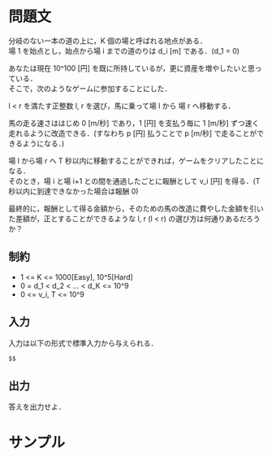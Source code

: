 問題文
=====
分岐のない一本の道の上に，K 個の場と呼ばれる地点がある．  
場 1 を始点とし，始点から場 i までの道のりは d_i  [m] である．(d_1 = 0)  

あなたは現在 10^100 [円] を既に所持しているが，更に資産を増やしたいと思っている．  
そこで，次のようなゲームに参加することにした．  

l < r を満たす正整数 l, r を選び，馬に乗って場 l から 場 r へ移動する．  

馬の走る速さははじめ 0 [m/秒] であり，1 [円] を支払う毎に 1 [m/秒] ずつ速く走れるように改造できる．(すなわち p [円] 払うことで p [m/秒] で走ることができるようになる．)  

場 l から場 r へ T 秒以内に移動することができれば，ゲームをクリアしたことになる．  
そのとき，場 i と場 i+1 との間を通過したごとに報酬として v_i [円] を得る．(T 秒以内に到達できなかった場合は報酬 0)  

最終的に，報酬として得る金額から，そのための馬の改造に費やした金額を引いた差額が，正とすることができるような l, r (l < r) の選び方は何通りあるだろうか？  

制約
-----
- 1 <= K <= 1000[Easy], 10^5[Hard]
- 0 = d_1 < d_2 < ... < d_K <= 10^9
- 0 <= v_i, T <= 10^9

入力
-----
入力は以下の形式で標準入力から与えられる．
```md
$$
```

出力
-----
答えを出力せよ．  

サンプル
=====
```入力例1

```
```出力例1

```
